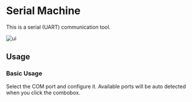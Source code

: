# Serial Machine

This is a serial (UART) communication tool.

![ui](./res/ui.png)

## Usage

### Basic Usage

Select the COM port and configure it. Available ports will be auto detected when you click the combobox.
